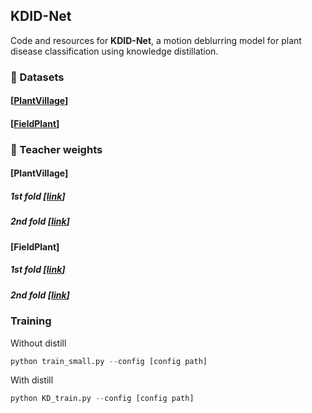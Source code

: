 ## KDID-Net
Code and resources for **KDID-Net**, a motion deblurring model for plant disease classification using knowledge distillation.

### 📁 Datasets

#### [[PlantVillage](https://drive.google.com/file/d/1JtOzI9LVij1rkU71AncbnR4uORQJEyJB/view?usp=sharing)]
#### [[FieldPlant](https://drive.google.com/file/d/1XP1ECzXdsK9ntAt5IRPjSxpl6eiKrw0d/view?usp=sharing)]


### 📌 Teacher weights

#### [PlantVillage]
##### 1st fold  [[link](https://drive.google.com/file/d/10Ao2gQiKzyhzEEQhM4_HsnhiccpsvJtW/view?usp=sharing)]
##### 2nd fold  [[link](https://drive.google.com/file/d/18EeFr2MQI8Q2vYXTrxU-s_OKHW6zL8Cl/view?usp=sharing)]

#### [FieldPlant]
##### 1st fold  [[link](https://drive.google.com/file/d/1cVYdmdWUDC1yRIn_VUSCc4do5EEFeb9I/view?usp=sharing)]
##### 2nd fold  [[link](https://drive.google.com/file/d/1Txi31udu3UszKmRMJW6KPp5FNiwm4Hq6/view?usp=sharing)]

### Training
Without distill
```python
python train_small.py --config [config path]
```

With distill
```python
python KD_train.py --config [config path]
```
